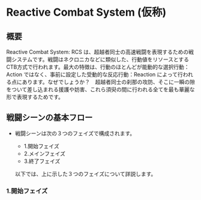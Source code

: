 # Reactive Combat System (仮称)

## 概要

Reactive Combat System: RCS は、超越者同士の高速戦闘を表現するための戦闘システムです。戦闘はネクロニカなどに類似した、行動値をリソースとするCTB方式で行われます。最大の特徴は、行動のほとんどが能動的な選択行動：Action ではなく、事前に設定した受動的な反応行動：Reaction によって行われる点にあります。なぜでしょうか？　超越者同士の刹那の攻防、そこに一瞬の隙をついて差し込まれる援護や妨害、これら須臾の間に行われる全てを最も華麗な形で表現するためです。

## 戦闘シーンの基本フロー

- 戦闘シーンは次の３つのフェイズで構成されます。

  - 1.開始フェイズ
  - 2.メインフェイズ
  - 3.終了フェイズ

  以下では、上に示した３つのフェイズについて詳説します。

### 1.開始フェイズ
